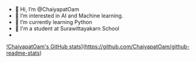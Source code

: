 - 👋 Hi, I’m @ChaiyapatOam
- 👀 I’m interested in AI and Machine learning.
- 🌱 I’m currently learning Python
- 🏫 I'm a student at Surawittayakarn School
- 
[!ChaiyapatOam's GitHub stats](https://github-readme-stats.vercel.app/api?username=ChaiyapatOam)](https://github.com/ChaiyapatOam/github-readme-stats)

<!---
ChaiyapatOam/ChaiyapatOam is a ✨ special ✨ repository because its `README.md` (this file) appears on your GitHub profile.
You can click the Preview link to take a look at your changes.
--->
